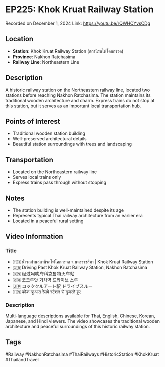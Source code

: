 # EP225: Khok Kruat Railway Station

Recorded on December 1, 2024
Link: https://youtu.be/rQWHCYvsCDg


## Location
- **Station**: Khok Kruat Railway Station (สถานีรถไฟโคกกรวด)
- **Province**: Nakhon Ratchasima
- **Railway Line**: Northeastern Line

## Description
A historic railway station on the Northeastern railway line, located two stations before reaching Nakhon Ratchasima. The station maintains its traditional wooden architecture and charm. Express trains do not stop at this station, but it serves as an important local transportation hub.

## Points of Interest
- Traditional wooden station building
- Well-preserved architectural details
- Beautiful station surroundings with trees and landscaping

## Transportation
- Located on the Northeastern railway line
- Serves local trains only
- Express trains pass through without stopping

## Notes
- The station building is well-maintained despite its age
- Represents typical Thai railway architecture from an earlier era
- Located in a peaceful rural setting

## Video Information
### Title
- 🇹🇭 นั่งรถผ่านสถานีรถไฟโคกกรวด จ.นครราชสีมา | Khok Kruat Railway Station
- 🇬🇧 Driving Past Khok Kruat Railway Station, Nakhon Ratchasima
- 🇨🇳 经过呵叻府科克鲁特火车站
- 🇰🇷 코크루앗 기차역 드라이브 스루
- 🇯🇵 コッククルアート駅 ドライブスルー
- 🇮🇳 कोक क्रुआत रेलवे स्टेशन से गुजरते हुए

### Description
Multi-language descriptions available for Thai, English, Chinese, Korean, Japanese, and Hindi viewers. The video showcases the traditional wooden architecture and peaceful surroundings of this historic railway station.

## Tags
#Railway #NakhonRatchasima #ThaiRailways #HistoricStation #KhokKruat #ThailandTravel
